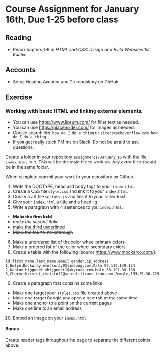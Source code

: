 # Course Assignment for January 16th, Due 1-25 before class

## Reading

* Read chapters 1-9 in _HTML and CSS: Design and Build Websites 1st Edition_

## Accounts

* Setup Hosting Account and Git repository on GitHub

## Exercise

### Working with basic HTML and linking external elements.

* You can use https://www.lipsum.com/ for filler text as needed.
* You can use https://placeholder.com/ for images as needed.
* Google search `MDN how do I do a thing` or `site:stackoverflow.com how do I do a thing`
* If you get really stuck PM me on Slack. Do not be afraid to ask questions.

Create a folder in your repository `assignments/January_16` with the file `index.html` in it. This will be the main file to work on. Any extra files should be in the same folder.

When complete commit your work to your repository on Github.

1. Write the DOCTYPE, head and body tags to your `index.html`.
2. Create a CSS file `style.css` and link it to your `index.html`.
3. Create a JS file `scripts.js` and link it to your `index.html`.
4. Give your `index.html` a title and a heading.
5. Write a paragraph with 4 sentences to you `index.html`.
  * **Make the first bold**
  * *make the second italic*
  * <u>make the third underlined</u>
  * ~~Make the fourth strikethrough~~
6. Make a unordered list of the color wheel primary colors
7. Make a ordered list of the color wheel secondary colors
8. Create a table with the following (source https://www.mockaroo.com/):
```
id,first_name,last_name,email,gender,ip_address
1,Emlyn,Dockwray,edockwray0@samsung.com,Male,92.119.139.124
2,Kenton,Higgonet,khiggonet1@skyrock.com,Male,58.191.88.168
3,Cherye,Kristof,ckristof2@scientificamerican.com,Female,193.89.36.229
```
9. Create a paragraph that contains some links
  * Make one target your `styles.css` file created above
  * Make one target Google and open a new tab at the same time
  * Make one anchor to a point on the current pages
  * Make one line to an email address
10. Embed an image on your `index.html`

#### Bonus

Create header tags throughout the page to separate the different points above.  
